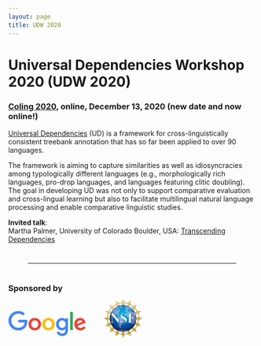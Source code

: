 ```yaml
---
layout: page
title: UDW 2020
---
```


# Universal Dependencies Workshop 2020 (UDW 2020)

### [Coling 2020](https://coling2020.org), online, December 13, 2020 (new date and now online!)


[Universal Dependencies](http://universaldependencies.org/) (UD) is a
framework for cross-linguistically consistent treebank annotation that
has so far been applied to over 90 languages.

The framework is aiming to capture similarities as well as
idiosyncracies among typologically different languages (e.g.,
morphologically rich languages, pro-drop languages, and languages
featuring clitic doubling). The goal in developing UD was not only to
support comparative evaluation and cross-lingual learning but also to
facilitate multilingual natural language processing and enable
comparative linguistic studies.

**Invited talk**:<br> Martha Palmer, University of Colorado Boulder, USA: [Transcending Dependencies](/udw20/invited-talk.html)


<hr style="margin:40px">

### Sponsored by

<img src="GoogleLogo_Color.png" alt="Google">  <img src="NSF_Logo.png" alt="NSF" height="80" style="margin: -5px 0 0 30px"> 

